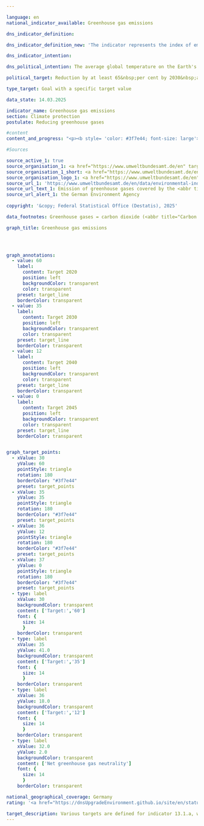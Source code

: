 ```yaml
---

language: en        
national_indicator_available: Greenhouse gas emissions        

dns_indicator_definition:         

dns_indicator_definition_new: 'The indicator represents the index of emissions of the following greenhouse gases (substances or groups of substances, in <abbr title="Carbon dioxide" tabindex="0">CO₂</abbr> equivalents) compared to the base year 1990: Carbon dioxide (<abbr title="Carbon dioxide" tabindex="0">CO₂</abbr>), methane (<abbr title="Methane" tabindex="0">CH₄</abbr>), nitrous oxide (<abbr title="Nitrous oxide" tabindex="0">N₂O</abbr>), nitrogen trifluoride (<abbr title="Nitrogen trifluoride" tabindex="0">NF₃</abbr>), hydrofluorocarbons (HFCs/HFCs), perfluorocarbons (PFCs/HFCs) and sulphur hexafluoride (<abbr title="Sulphur hexafluoride" tabindex="0">SF₆</abbr>).'        

dns_indicator_intention:         

dns_political_intention: The average global temperature on the Earth's surface is rising continuously due to the increasing concentration of carbon dioxide (<abbr title="Carbon dioxide" tabindex="0">CO₂</abbr>) and other greenhouse gases (GHG) in the atmosphere.        

political_target: Reduction by at least 65&nbsp;per cent by 2030&nbsp;and by at least 88&nbsp;per cent by 2040, in both cases compared to 1990; greenhouse gas neutrality to be achieved by 2045        

type_target: Goal with a specific target value        

data_state: 14.03.2025        

indicator_name: Greenhouse gas emissions        
section: Climate protection        
postulate: Reducing greenhouse gases        

#content         
content_and_progress: "<p><b style= 'color: #3f7e44; font-size: large'>13.1.a Greenhouse gas emissions</b><br><br>The global greenhouse effect arises from the impact of various gases on the Earth's atmosphere: short-wave solar radiation passes through almost unhindered and is re-emitted by the Earth's surface as long-wave infrared radiation. This thermal radiation is absorbed by greenhouse gases (GHGs) and re-emitted at various wavelengths.<br><br>Depending on the gas, absorption behaviour and atmospheric lifetime vary. Therefore, individual greenhouse gases contribute to the greenhouse effect to different extents. To make their impact comparable, it is expressed in so-called 'CO₂ equivalents'.<br><br>The year 1990&nbsp;is used as the reference year for evaluating the development of greenhouse gas emissions.<br><br>The indicator records emissions of the most significant greenhouse gases caused by human activity: carbon dioxide (<abbr title='Carbon dioxide' tabindex='0'>CO₂</abbr>), methane (<abbr title='Methane' tabindex='0'>CH₄</abbr>), nitrous oxide (<abbr title='Nitrous oxide' tabindex='0'>N₂O</abbr>), nitrogen trifluoride (<abbr title='Nitrogen trifluoride' tabindex='0'>NF₃</abbr>), hydrofluorocarbons (<abbr title='Hydrofluorocarbons' tabindex='0'>HFCs</abbr>), perfluorocarbons (<abbr title='Perfluorocarbons' tabindex='0'>PFCs</abbr>), and sulphur hexafluoride (<abbr title='Sulphur hexafluoride' tabindex='0'>SF₆</abbr>).<br><br>The annual collection and reporting of emissions data is conducted by the Federal Environment Agency (<abbr title='Federal Environment Agency' tabindex='0'>UBA</abbr>) as part of international obligations&nbsp;–&nbsp;such as under the Paris Agreement, the United Nations Framework Convention on Climate Change (<abbr title='United Nations Framework Convention on Climate Change' tabindex='0'>UNFCCC</abbr>), and the Federal Climate Change Act (Bundes-Klimaschutzgesetz).<br><br>The calculation follows the 'polluter pays' and territorial principles, whereby relevant emission sources within Germany are recorded. Emissions from international maritime shipping and aviation are excluded. Emissions from land use, land-use change and forestry (<abbr title='Land use, land-use change and forestry' tabindex='0'>LULUCF</abbr>) are also not included in the indicator, in accordance with an agreement under the Kyoto Protocol. The <abbr title='Land use, land-use change and forestry' tabindex='0'>LULUCF</abbr> sector includes both emissions and removals of greenhouse gases through forests, arable land, grassland and wetlands.<br><br>Since 1990, greenhouse gas emissions in Germany have shown a long-term decline, interrupted only occasionally by temporary increases. Notable reductions occurred in 2009&nbsp;as a result of the global financial and economic crisis, and again in 2020&nbsp;due to pandemic-related effects such as reduced economic activity and passenger transport. As a result, the politically set target to reduce emissions by 2020&nbsp;to below 60&nbsp;% of the 1990&nbsp;level was achieved.<br><br>According to preliminary calculations by the <abbr title='Federal Environment Agency' tabindex='0'>UBA</abbr>, greenhouse gas emissions fell by 48.2&nbsp;% between 1990&nbsp;and 2024. In 2024, approximately 649&nbsp;million tonnes of greenhouse gases were emitted, representing a decline of about 23&nbsp;million tonnes or 3.4&nbsp;% compared to the previous year.<br><br>If the trend of recent years continues, the target to reduce greenhouse gas emissions to 35&nbsp;% of the 1990&nbsp;level by 2030&nbsp;is likely to be narrowly missed.<br><br>In 2023, 88.4&nbsp;% of total greenhouse gas emissions were attributable to carbon dioxide (<abbr title='Carbon dioxide' tabindex='0'>CO₂</abbr>), 6.7&nbsp;% to methane (<abbr title='Methane' tabindex='0'>CH₄</abbr>), 3.6&nbsp;% to nitrous oxide (<abbr title='Nitrous oxide' tabindex='0'>N₂O</abbr>), and 1.4&nbsp;% to fluorinated greenhouse gases. <abbr title='Carbon dioxide' tabindex='0'>CO₂</abbr> emissions predominantly result from electricity and heat generation, while methane and nitrous oxide emissions primarily originate from agriculture.<br><br>In 2024, the largest share of greenhouse gas emissions was attributed to the energy sector (28.5&nbsp;%). Industry accounted for 23.6&nbsp;%, transport for 22.0&nbsp;%, and the buildings sector for 15.5&nbsp;%. The remaining 10.4&nbsp;% was mainly attributed to agriculture, waste management, and other emitters.<br><br>Over the long-term comparison between 2023&nbsp;and 1990, the reduction in greenhouse gas emissions in Germany stands at 46&nbsp;%, significantly higher than the preliminary average reduction across the European Union (<abbr title='European Union consisting of 27&nbsp;member states (without United Kingdom)' tabindex='0'>EU-27</abbr>), which is around 36&nbsp;%. Even greater reductions have been recorded in some Central and Eastern European countries&nbsp;–&nbsp;especially in the Baltic States: Estonia (–73&nbsp;%), Latvia and Lithuania (each –62&nbsp;%). With the exception of Cyprus (+52&nbsp;%), all Member States have managed to reduce their emissions. Compared to the previous year, when Ireland (+13&nbsp;%) and Spain (+6&nbsp;%) had still reported increases, a decline was also observed here&nbsp;–&nbsp;by 6&nbsp;% in Spain and 1&nbsp;% in Ireland.</p>"                

#Sources        

source_active_1: true
source_organisation_1: <a href="https://www.umweltbundesamt.de/en" target="_blank" onclick="return confirm_alert('the German Environment Agency', 'En')">German Environment Agency</a>
source_organisation_1_short: <a href="https://www.umweltbundesamt.de/en" target="_blank" onclick="return confirm_alert('the German Environment Agency', 'En')">German Environment Agency</a>
source_organisation_logo_1: <a href="https://www.umweltbundesamt.de/en" target="_blank" onclick="return confirm_alert('the German Environment Agency', 'En')"><img src="https://dnsTestEnvironment.github.io/dns-indicators/public/OrgImgEn/uba.png" alt="German Environment Agency" title=" Click here to visit the homepage of the organizationGerman Environment Agency" style="height:60px; width:148px; border:transparent"/></a>
source_url_1: 'https://www.umweltbundesamt.de/en/data/environmental-indicators/indicator-greenhouse-gas-emissions'
source_url_text_1: Emission of greenhouse gases covered by the <abbr title="United Nations" tabindex="0">UN</abbr> Framework Convention on Climate
source_url_alert_1: the German Environment Agency
        
copyright: '&copy; Federal Statistical Office (Destatis), 2025'        

data_footnotes: Greenhouse gases = carbon dioxide (<abbr title="Carbon dioxide" tabindex="0">CO₂</abbr>), methane (<abbr title="Methane" tabindex="0">CH₄</abbr>), nitrous oxide (<abbr title="Nitrous oxide" tabindex="0">N₂O</abbr>), sulphur hexafluoride (<abbr title="Sulphur hexafluoride" tabindex="0">SF₆</abbr>), nitrogen trifluoride (<abbr title="Nitrogen trifluoride" tabindex="0">NF₃</abbr>), hydrofluorocarbons (<abbr title="Hydrofluorocarbons" tabindex="0">HFCs</abbr>) and perfluorocarbons (<abbr title="Perfluorocarbons" tabindex="0">PFCs</abbr>).<br>• Partly revised data.<br>• 2024&nbsp;provisional data.        

graph_title: Greenhouse gas emissions        

        


graph_annotations:
  - value: 60
    label:
      content: Target 2020
      position: left
      backgroundColor: transparent
      color: transparent
    preset: target_line
    borderColor: transparent
  - value: 35
    label:
      content: Target 2030
      position: left
      backgroundColor: transparent
      color: transparent
    preset: target_line
    borderColor: transparent
  - value: 12
    label:
      content: Target 2040
      position: left
      backgroundColor: transparent
      color: transparent
    preset: target_line
    borderColor: transparent
  - value: 0
    label:
      content: Target 2045
      position: left
      backgroundColor: transparent
      color: transparent
    preset: target_line
    borderColor: transparent        


graph_target_points:
  - xValue: 30
    yValue: 60
    pointStyle: triangle
    rotation: 180
    borderColor: "#3f7e44"
    preset: target_points
  - xValue: 35
    yValue: 35
    pointStyle: triangle
    rotation: 180
    borderColor: "#3f7e44"
    preset: target_points
  - xValue: 36
    yValue: 12
    pointStyle: triangle
    rotation: 180
    borderColor: "#3f7e44"
    preset: target_points
  - xValue: 37
    yValue: 0
    pointStyle: triangle
    rotation: 180
    borderColor: "#3f7e44"
    preset: target_points
  - type: label
    xValue: 30
    backgroundColor: transparent
    content: ['Target:','60']
    font: {
      size: 14
      }
    borderColor: transparent
  - type: label
    xValue: 35
    yValue: 41.0
    backgroundColor: transparent
    content: ['Target:','35']
    font: {
      size: 14
      }
    borderColor: transparent
  - type: label
    xValue: 36
    yValue: 18.0
    backgroundColor: transparent
    content: ['Target:','12']
    font: {
      size: 14
      }
    borderColor: transparent
  - type: label
    xValue: 32.0
    yValue: 2.0
    backgroundColor: transparent
    content: ['Net greenhouse gas neutrality']
    font: {
      size: 14
      }
    borderColor: transparent                

national_geographical_coverage: Germany        
rating: '<a href="https://dnsUpgradeEnvironment.github.io/site/en/status"><img src="https://sdg-indikatoren.de/public/Wettersymbole/Leicht bewölkt.png" title="If the development from 2024 had continued, the target had been missed by at least 5&nbsp;documentat%, but by a maximum of 20&nbsp;% of the difference between the target value and the value at that time." alt="Weathersymbol: Clouded sun"/></a>'        

target_description: Various targets are defined for indicator 13.1.a, which are to be achieved in different years. The politically defined target that is closest to the future is relevant for the assessment of the indicator. Greenhouse gas emissions are to be reduced to a maximum of 35&nbsp;per cent of the 1990&nbsp;level by 2030.<br><br>If the trend of the last six years is maintained, the politically defined target value will be narrowly missed in 2030, meaning that indicator 13.1.a for the year 2024&nbsp;is rated as "slightly cloudy".        
---
```


